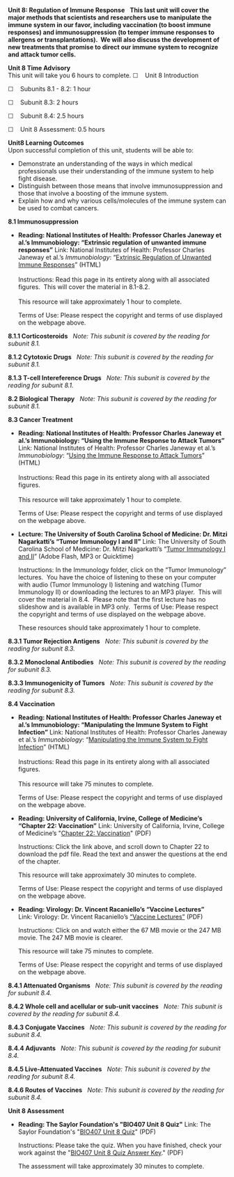 **Unit 8: Regulation of Immune Response** <span id="8"></span> 
**This last unit will cover the major methods that scientists and
researchers use to manipulate the immune system in our favor, including
vaccination (to boost immune responses) and immunosuppression (to temper
immune responses to allergens or transplantations).  We will also
discuss the development of new treatments that promise to direct our
immune system to recognize and attack tumor cells.**

**Unit 8 Time Advisory**  
This unit will take you 6 hours to complete.
☐    Unit 8 Introduction

☐    Subunits 8.1 - 8.2: 1 hour

☐    Subunit 8.3: 2 hours

☐    Subunit 8.4: 2.5 hours

☐    Unit 8 Assessment: 0.5 hours

**Unit8 Learning Outcomes**  
Upon successful completion of this unit, students will be able to:

-   Demonstrate an understanding of the ways in which medical
    professionals use their understanding of the immune system to help
    fight disease.
-   Distinguish between those means that involve immunosuppression and
    those that involve a boosting of the immune system.
-   Explain how and why various cells/molecules of the immune system can
    be used to combat cancers.

**8.1 Immunosuppression** <span id="8.1"></span> 
-   **Reading: National Institutes of Health: Professor Charles Janeway
    et al.’s Immunobiology: “Extrinsic regulation of unwanted immune
    responses”**
    Link: National Institutes of Health: Professor Charles Janeway et
    al.’s *Immunobiology*: “[Extrinsic Regulation of Unwanted Immune
    Responses](http://www.ncbi.nlm.nih.gov/bookshelf/br.fcgi?book=imm&part=A2163)”
    (HTML)  
        
     Instructions: Read this page in its entirety along with all
    associated figures.  This will cover the material in 8.1-8.2.  
        
     This resource will take approximately 1 hour to complete.  
      
     Terms of Use: Please respect the copyright and terms of use
    displayed on the webpage above.

**8.1.1 Corticosteroids** <span id="8.1.1"></span> 
*Note: This subunit is covered by the reading for subunit 8.1.*

**8.1.2 Cytotoxic Drugs** <span id="8.1.2"></span> 
*Note: This subunit is covered by the reading for subunit 8.1.*

**8.1.3 T-cell Intereference Drugs** <span id="8.1.3"></span> 
*Note: This subunit is covered by the reading for subunit 8.1.*

**8.2 Biological Therapy** <span id="8.2"></span> 
*Note: This subunit is covered by the reading for subunit 8.1.*

**8.3 Cancer Treatment** <span id="8.3"></span> 
-   **Reading: National Institutes of Health: Professor Charles Janeway
    et al.’s Immunobiology: “Using the Immune Response to Attack
    Tumors”**
    Link: National Institutes of Health: Professor Charles Janeway et
    al.’s *Immunobiology*: “[Using the Immune Response to Attack
    Tumors](http://www.ncbi.nlm.nih.gov/bookshelf/br.fcgi?book=imm&part=A2184)”
    (HTML)  
        
     Instructions: Read this page in its entirety along with all
    associated figures.   
        
     This resource will take approximately 1 hour to complete.  
      
     Terms of Use: Please respect the copyright and terms of use
    displayed on the webpage above.

-   **Lecture: The University of South Carolina School of Medicine: Dr.
    Mitzi Nagarkatti’s “Tumor Immunology I and II”**
    Link: The University of South Carolina School of Medicine: Dr. Mitzi
    Nagarkatti’s “[Tumor Immunology I and
    II](http://media.med.sc.edu/microbiology2009/)” (Adobe Flash, MP3 or
    Quicktime)    
      
     Instructions: In the Immunology folder, click on the “Tumor
    Immunology” lectures.  You have the choice of listening to these on
    your computer with audio (Tumor Immunology I) listening and watching
    (Tumor Immunology II) or downloading the lectures to an MP3 player. 
    This will cover the material in 8.4.  Please note that the first
    lecture has no slideshow and is available in MP3 only.  Terms of
    Use: Please respect the copyright and terms of use displayed on the
    webpage above.  
      
     These resources should take approximately 1 hour to complete.

**8.3.1 Tumor Rejection Antigens** <span id="8.3.1"></span> 
*Note: This subunit is covered by the reading for subunit 8.3.*

**8.3.2 Monoclonal Antibodies** <span id="8.3.2"></span> 
*Note: This subunit is covered by the reading for subunit 8.3.*

**8.3.3 Immunogenicity of Tumors** <span id="8.3.3"></span> 
*Note: This subunit is covered by the reading for subunit 8.3.*

**8.4 Vaccination** <span id="8.4"></span> 
-   **Reading: National Institutes of Health: Professor Charles Janeway
    et al.’s Immunobiology: “Manipulating the Immune System to Fight
    Infection”**
    Link: National Institutes of Health: Professor Charles Janeway et
    al.’s *Immunobiology*: “[Manipulating the Immune System to Fight
    Infection](http://www.ncbi.nlm.nih.gov/bookshelf/br.fcgi?book=imm&part=A2202)”
    (HTML)  
        
     Instructions: Read this page in its entirety along with all
    associated figures.  
        
     This resource will take 75 minutes to complete.  
      
     Terms of Use: Please respect the copyright and terms of use
    displayed on the webpage above.

-   **Reading: University of California, Irvine, College of Medicine’s
    “Chapter 22: Vaccination”**
    Link: University of California, Irvine, College of Medicine’s
    "[Chapter 22:
    Vaccination](http://jeeves.mmg.uci.edu/immunology/CoreNotes/CoreNotes.htm)" (PDF)  
      
     Instructions: Click the link above, and scroll down to Chapter 22
    to download the pdf file. Read the text and answer the questions at
    the end of the chapter.  
      
     This resource will take approximately 30 minutes to complete.  
      
     Terms of Use: Please respect the copyright and terms of use
    displayed on the webpage above.

-   **Reading: Virology: Dr. Vincent Racaniello’s “Vaccine Lectures”**
    Link: Virology: Dr. Vincent Racaniello’s [“Vaccine
    Lectures”](http://www.virology.ws/2009/12/02/vaccines-lecture/) (PDF)  
      
     Instructions: Click on and watch either the 67 MB movie or the 247
    MB movie. The 247 MB movie is clearer.   
      
     This resource will take 75 minutes to complete.   
      
     Terms of Use: Please respect the copyright and terms of use
    displayed on the webpage above. 

**8.4.1 Attenuated Organisms** <span id="8.4.1"></span> 
*Note: This subunit is covered by the reading for subunit 8.4.*

**8.4.2 Whole cell and acellular or sub-unit vaccines** <span
id="8.4.2"></span> 
*Note: This subunit is covered by the reading for subunit 8.4.*

**8.4.3 Conjugate Vaccines** <span id="8.4.3"></span> 
*Note: This subunit is covered by the reading for subunit 8.4.*

**8.4.4 Adjuvants** <span id="8.4.4"></span> 
*Note: This subunit is covered by the reading for subunit 8.4.*

**8.4.5 Live-Attenuated Vaccines** <span id="8.4.5"></span> 
*Note: This subunit is covered by the reading for subunit 8.4.*

**8.4.6 Routes of Vaccines** <span id="8.4.6"></span> 
*Note: This subunit is covered by the reading for subunit 8.4.*

**Unit 8 Assessment** <span id="8.5"></span> 
-   **Reading: The Saylor Foundation's "BIO407 Unit 8 Quiz"**
    Link: The Saylor Foundation's "[BIO407 Unit 8
    Quiz](http://www.saylor.org/site/wp-content/uploads/2012/11/BIO407-Unit-8-Quiz-FINAL.pdf)"
    (PDF)  
      
     Instructions: Please take the quiz. When you have finished, check
    your work against the "[BIO407 Unit 8 Quiz Answer
    Key](http://www.saylor.org/site/wp-content/uploads/2012/11/BIO407-Unit-8-Quiz-Answer-Key-FINAL.pdf)."
    (PDF)  
      
     The assessment will take approximately 30 minutes to complete.   
      


